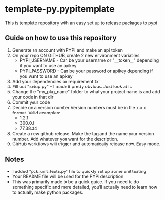 # template-py.pypitemplate

This is template repository with an easy set up to release packages to pypi

## Guide on how to use this repository
1. Generate an account with PYPI and make an api token
2. On your repo ON GITHUB, create 2 new environment variables
    - PYPI_USERNAME - Can be your username or "\_\_token\_\_" depending if you want to use an apikey
    - PYPI_PASSWORD - Can be your password or apikey depending if you want to use an apikey
3. Add your dependencies on requirement.txt
4. Fill out "setup.py" - I made it pretty obvious. Just look at it.
5. Change the "my_pkg_name" folder to what your project name is and add your code in that dir
6. Commit your code
7. Decide on a version number.Version numbers must be in the x.x.x format. Valid examples:
    - 1.2.1
    - 300.0.1
    - 77.38.34
8. Create a new github release. Make the tag and the name your version number. Add whatever you want for the description.
9. GitHub workflows will trigger and automatically release now. Easy mode.


## Notes
- I added "pck_unit_tests.py" file to quickly set up some unit testing
- Your README file will be used for the PYPI description
- This was primarily made to be a quick guide. If you need to do something specific and more detailed, you'll actually need to learn how to actually make python packages.
